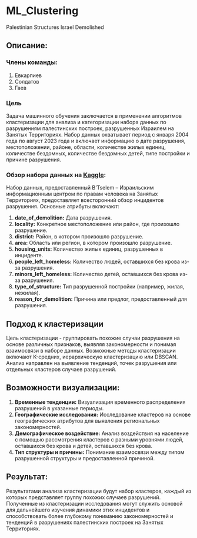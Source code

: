 # ML_Clustering
Palestinian Structures Israel Demolished

## Описание:

### Члены команды:
1. Евкарпиев
2. Солдатов
3. Гаев

### Цель
Задача машинного обучения заключается в применении алгоритмов кластеризации для анализа и категоризации набора данных по разрушениям палестинских построек, разрушенных Израилем на Занятых Территориях. Набор данных охватывает период с января 2004 года по август 2023 года и включает информацию о дате разрушения, местоположении, районе, области, количестве жилых единиц, количестве бездомных, количестве бездомных детей, типе постройки и причине разрушения.

### Обзор набора данных на [Kaggle](https://www.kaggle.com/datasets/asaniczka/data-on-palestinian-structures-israel-demolished/data):
Набор данных, предоставленный B’Tselem – Израильским информационным центром по правам человека на Занятых Территориях, предоставляет всесторонний обзор инцидентов разрушения. Основные атрибуты включают:

1. **date_of_demolition:** Дата разрушения.
2. **locality:** Конкретное местоположение или район, где произошло разрушение.
3. **district:** Район, в котором произошло разрушение.
4. **area:** Область или регион, в котором произошло разрушение.
5. **housing_units:** Количество жилых единиц, разрушенных в инциденте.
6. **people_left_homeless:** Количество людей, оставшихся без крова из-за разрушения.
7. **minors_left_homeless:** Количество детей, оставшихся без крова из-за разрушения.
8. **type_of_structure:** Тип разрушенной постройки (например, жилая, нежилая).
9. **reason_for_demolition:** Причина или предлог, предоставленный для разрушения.


## Подход к кластеризации
Цель кластеризации - группировать похожие случаи разрушения на основе различных признаков, выявляя закономерности и понимая взаимосвязи в наборе данных. Возможные методы кластеризации включают K-средних, иерархическую кластеризацию или DBSCAN. Анализ направлен на выявление тенденций, точек разрушения или отдельных кластеров случаев разрушений.

## Возможности визуализации:
1. **Временные тенденции:** Визуализация временного распределения разрушений в указанные периоды.
2. **Географические исследования:** Исследование кластеров на основе географических атрибутов для выявления региональных закономерностей.
3. **Демографическое воздействие:** Анализ воздействия на население с помощью рассмотрения кластеров с разными уровнями людей, оставшихся без крова и детей, оставшихся без крова.
4. **Тип структуры и причины:** Понимание взаимосвязи между типом разрушенной структуры и предоставленной причиной.

## Результат:
Результатами анализа кластеризации будут набор кластеров, каждый из которых представляет группу похожих случаев разрушений. Полученные из кластеризации исследования могут служить основой для дальнейшего изучения динамики этих инцидентов и способствовать более глубокому пониманию закономерностей и тенденций в разрушениях палестинских построек на Занятых Территориях.
